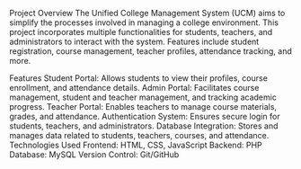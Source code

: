 Project Overview
The Unified College Management System (UCM) aims to simplify the processes involved in managing a college environment. This project incorporates multiple functionalities for students, teachers, and administrators to interact with the system. Features include student registration, course management, teacher profiles, attendance tracking, and more.

Features
Student Portal: Allows students to view their profiles, course enrollment, and attendance details.
Admin Portal: Facilitates course management, student and teacher management, and tracking academic progress.
Teacher Portal: Enables teachers to manage course materials, grades, and attendance.
Authentication System: Ensures secure login for students, teachers, and administrators.
Database Integration: Stores and manages data related to students, teachers, courses, and attendance.
Technologies Used
Frontend: HTML, CSS, JavaScript
Backend: PHP
Database: MySQL
Version Control: Git/GitHub
